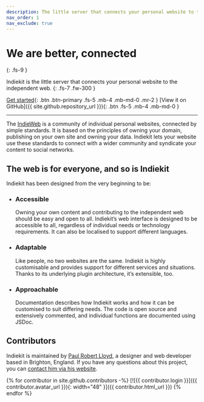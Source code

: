```yaml
---
description: The little server that connects your personal website to the independent web.
nav_order: 1
nav_exclude: true
---
```


# We are better, connected
{: .fs-9 }

Indiekit is the little server that connects your personal website to the independent web.
{: .fs-7 .fw-300 }

[Get started](get-started.md){: .btn .btn-primary .fs-5 .mb-4 .mb-md-0 .mr-2 } [View it on GitHub]({{ site.github.repository_url }}){: .btn .fs-5 .mb-4 .mb-md-0 }

***

The [IndieWeb](https://indieweb.org) is a community of individual personal websites, connected by simple standards. It is based on the principles of owning your domain, publishing on your own site and owning your data. Indiekit lets your website use these standards to connect with a wider community and syndicate your content to social networks.

## The web is for everyone, and so is Indiekit

Indiekit has been designed from the very beginning to be:

* ### Accessible

  Owning your own content and contributing to the independent web should be easy and open to all. Indiekit’s web interface is designed to be accessible to all, regardless of individual needs or technology requirements. It can also be localised to support different languages.

* ### Adaptable

  Like people, no two websites are the same. Indiekit is highly customisable and provides support for different services and situations. Thanks to its underlying plugin architecture, it’s extensible, too.

* ### Approachable

  Documentation describes how Indiekit works and how it can be customised to suit differing needs. The code is open source and extensively commented, and individual functions are documented using JSDoc.

## Contributors

Indiekit is maintained by [Paul Robert Lloyd](https://paulrobertlloyd.com), a designer and web developer based in Brighton, England. If you have any questions about this project, you can [contact him via his website](https://paulrobertlloyd.com/contact/).

{% for contributor in site.github.contributors -%}
[![{{ contributor.login }}]({{ contributor.avatar_url }}){: width="48" }]({{ contributor.html_url }})
{% endfor %}
